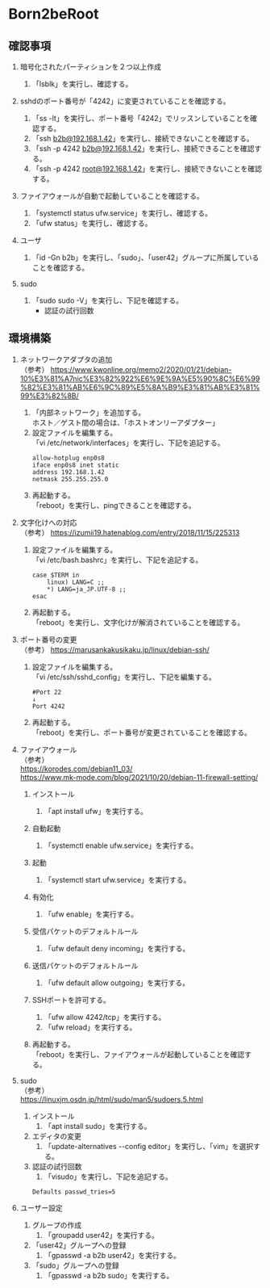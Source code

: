 # Born2beRoot
## 確認事項
1. 暗号化されたパーティションを２つ以上作成  
   1. 「lsblk」を実行し、確認する。

1. sshdのポート番号が「4242」に変更されていることを確認する。  
   1. 「ss -lt」を実行し、ポート番号「4242」でリッスンしていることを確認する。
   1. 「ssh b2b@192.168.1.42」を実行し、接続できないことを確認する。
   1. 「ssh -p 4242 b2b@192.168.1.42」を実行し、接続できることを確認する。
   1. 「ssh -p 4242 root@192.168.1.42」を実行し、接続できないことを確認する。

1. ファイアウォールが自動で起動していることを確認する。  
   1. 「systemctl status ufw.service」を実行し、確認する。  
   1. 「ufw status」を実行し、確認する。  

1. ユーザ  
   1. 「id -Gn b2b」を実行し、「sudo」、「user42」グループに所属していることを確認する。  

1. sudo  
   1. 「sudo sudo -V」を実行し、下記を確認する。  
      * 認証の試行回数  

## 環境構築
1. ネットワークアダプタの追加  
   （参考）
   https://www.kwonline.org/memo2/2020/01/21/debian-10%E3%81%A7nic%E3%82%922%E6%9E%9A%E5%90%8C%E6%99%82%E3%81%AB%E6%9C%89%E5%8A%B9%E3%81%AB%E3%81%99%E3%82%8B/
   1. 「内部ネットワーク」を追加する。  
      ホスト／ゲスト間の場合は、「ホストオンリーアダプター」
   1. 設定ファイルを編集する。  
      「vi /etc/network/interfaces」を実行し、下記を追記する。  
      ```
      allow-hotplug enp0s8
      iface enp0s8 inet static
      address 192.168.1.42
      netmask 255.255.255.0
      ```
   1. 再起動する。  
      「reboot」を実行し、pingできることを確認する。  

1. 文字化けへの対応  
   （参考）
   https://izumii19.hatenablog.com/entry/2018/11/15/225313
   1. 設定ファイルを編集する。  
      「vi /etc/bash.bashrc」を実行し、下記を追記する。  
      ```
      case $TERM in
          linux) LANG=C ;;
          *) LANG=ja_JP.UTF-8 ;;
      esac
      ```
   1. 再起動する。  
      「reboot」を実行し、文字化けが解消されていることを確認する。  

1. ポート番号の変更  
   （参考）
   https://marusankakusikaku.jp/linux/debian-ssh/
   1. 設定ファイルを編集する。  
      「vi /etc/ssh/sshd_config」を実行し、下記を編集する。  
      ```
      #Port 22
	  ↓
      Port 4242
      ```
   1. 再起動する。  
      「reboot」を実行し、ポート番号が変更されていることを確認する。  

1. ファイアウォール  
   （参考）  
   https://korodes.com/debian11_03/  
   https://www.mk-mode.com/blog/2021/10/20/debian-11-firewall-setting/  
   1. インストール  
      1. 「apt install ufw」を実行する。  

   1. 自動起動  
      1. 「systemctl enable ufw.service」を実行する。  

   1. 起動  
      1. 「systemctl start ufw.service」を実行する。  

   1. 有効化  
      1. 「ufw enable」を実行する。  

   1. 受信パケットのデフォルトルール  
      1. 「ufw default deny incoming」を実行する。  

   1. 送信パケットのデフォルトルール  
      1. 「ufw default allow outgoing」を実行する。  

   1. SSHポートを許可する。  
      1. 「ufw allow 4242/tcp」を実行する。  
      1. 「ufw reload」を実行する。  

   1. 再起動する。  
      「reboot」を実行し、ファイアウォールが起動していることを確認する。  

1. sudo  
   （参考）  
   https://linuxjm.osdn.jp/html/sudo/man5/sudoers.5.html  
   1. インストール  
      1. 「apt install sudo」を実行する。  
   1. エディタの変更  
      1. 「update-alternatives --config editor」を実行し、「vim」を選択する。  
   1. 認証の試行回数  
      1. 「visudo」を実行し、下記を追記する。  
      ```
      Defaults passwd_tries=5
      ```

1. ユーザー設定  
   1. グループの作成  
      1. 「groupadd user42」を実行する。  
   1. 「user42」グループへの登録  
      1. 「gpasswd -a b2b user42」を実行する。  
   1. 「sudo」グループへの登録  
      1. 「gpasswd -a b2b sudo」を実行する。  
